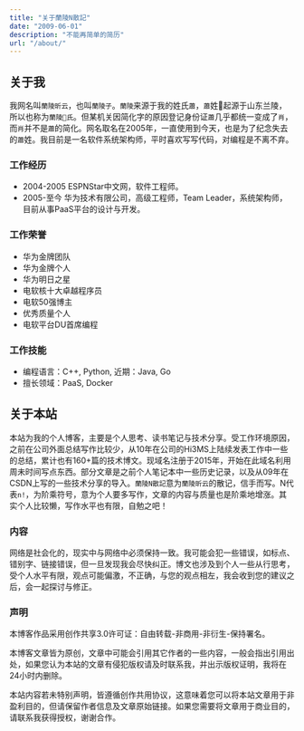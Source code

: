 ```yaml
---
title: "关于蘭陵N散記"
date: "2009-06-01"
description: "不能再简单的简历"
url: "/about/"
---
```


## 关于我

我网名叫`蘭陵昕云`，也叫`蘭陵子`。`蘭陵`来源于我的姓氏`蕭`，`蕭`姓起源于山东兰陵，所以也称为`蘭陵氏`。但某机关因简化字的原因登记身份证`蕭`几乎都统一变成了`肖`，而`肖`并不是`蕭`的简化。网名取名在2005年，一直使用到今天，也是为了纪念失去的`蕭`姓。我目前是一名软件系统架构师，平时喜欢写写代码，对编程是不离不弃。

### 工作经历

 * 2004-2005 ESPNStar中文网，软件工程师。
 * 2005-至今 华为技术有限公司，高级工程师，Team Leader，系统架构师，目前从事PaaS平台的设计与开发。

### 工作荣誉

 * 华为金牌团队
 * 华为金牌个人
 * 华为明日之星
 * 电软核十大卓越程序员
 * 电软50强博主
 * 优秀质量个人
 * 电软平台DU首席编程

### 工作技能

 * 编程语言：C++, Python, 近期：Java, Go
 * 擅长领域：PaaS, Docker
 
## 关于本站

 本站为我的个人博客，主要是个人思考、读书笔记与技术分享。受工作环境原因，之前在公司外面总结写作比较少，从10年在公司的Hi3MS上陆续发表工作中一些的总结，累计也有160+篇的技术博文。现域名注册于2015年，开始在此域名利用周未时间写点东西。部分文章是之前个人笔记本中一些历史记录，以及从09年在CSDN上写的一些技术分享的导入。`蘭陵N散記`意为`蘭陵昕云`的散记，信手而写。N代表`n!`，为阶乘符号，意为个人要多写作，文章的内容与质量也是阶乘地增涨。其实个人比较懒，写作水平也有限，自勉之吧！

### 内容

网络是社会化的，现实中与网络中必须保持一致。我可能会犯一些错误，如标点、错别字、链接错误，但一旦发现我会尽快纠正。博文也涉及到个人一些从行思考，受个人水平有限，观点可能偏激，不正确，与您的观点相左，我会收到您的建议之后，会一起探讨与修正。

### 声明

本博客作品采用创作共享3.0许可证：自由转载-非商用-非衍生-保持署名。

本博客文章皆为原创，文章中可能会引用其它作者的一些内容，一般会指出引用出处，如果您认为本站的文章有侵犯版权请及时联系我，并出示版权证明，我将在24小时内删除。

本站内容若未特别声明，皆遵循创作共用协议，这意味着您可以将本站文章用于非盈利目的，但请保留作者信息及文章原始链接。如果您需要将文章用于商业目的，请联系我获得授权，谢谢合作。


